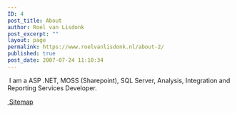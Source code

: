 ```yaml
---
ID: 4
post_title: About
author: Roel van Lisdonk
post_excerpt: ""
layout: page
permalink: https://www.roelvanlisdonk.nl/about-2/
published: true
post_date: 2007-07-24 11:10:34
---
```

 I am a ASP .NET, MOSS (Sharepoint), SQL Server, Analysis, Integration and Reporting Services Developer.

<a href="http://roelvanlisdonk.wordpress.com/2007/07/26/knowledgebase/" title="Sitemap"> Sitemap</a>